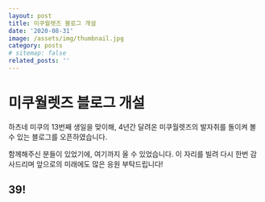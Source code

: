 ```yaml
---
layout: post
title: 미쿠월렛즈 블로그 개설
date: '2020-08-31'
image: /assets/img/thumbnail.jpg
category: posts
# sitemap: false
related_posts: ''
---
```


# 미쿠월렛즈 블로그 개설

하츠네 미쿠의 13번째 생일을 맞이해, 4년간 달려온 미쿠월렛즈의 발자취를 돌이켜 볼 수 있는 블로그를 오픈하였습니다.

함께해주신 분들이 있었기에, 여기까지 올 수 있었습니다. 이 자리를 빌려 다시 한번 감사드리며 앞으로의 미래에도 많은 응원 부탁드립니다!

<h2>39!</h2>
